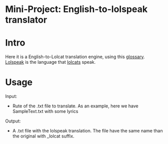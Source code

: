 # Mini-Project: English-to-lolspeak translator

# Intro

Here it is a English-to-Lolcat translation engine, using this [glossary](https://github.com/normansimonr/Dumb-Cogs/blob/master/lolz/data/tranzlashun.json). [Lolspeak](https://en.wiktionary.org/wiki/lolspeak) is the language that [lolcats](https://en.wikipedia.org/wiki/Lolcat) speak. 

# Usage 

Input:
* Rute of the .txt file to translate. As an example, here we have SampleText.txt with some lyrics

Output:
* A .txt file with the lolspeak translation. The file have the same name than the original with _lolcat suffix.
